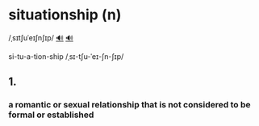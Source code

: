 # situationship (n)

/ˌsɪtʃuˈeɪʃnʃɪp/ [🔊](https://www.oxfordlearnersdictionaries.com/media/english/uk_pron/s/sit/situa/situationship__gb_2.mp3) [🔊](https://www.oxfordlearnersdictionaries.com/media/english/us_pron/s/sit/situa/situationship__us_1.mp3)

si-tu-a-tion-ship /ˌsɪ-tʃu-ˈeɪ-ʃn-ʃɪp/

## 1.

### a romantic or sexual relationship that is not considered to be formal or established